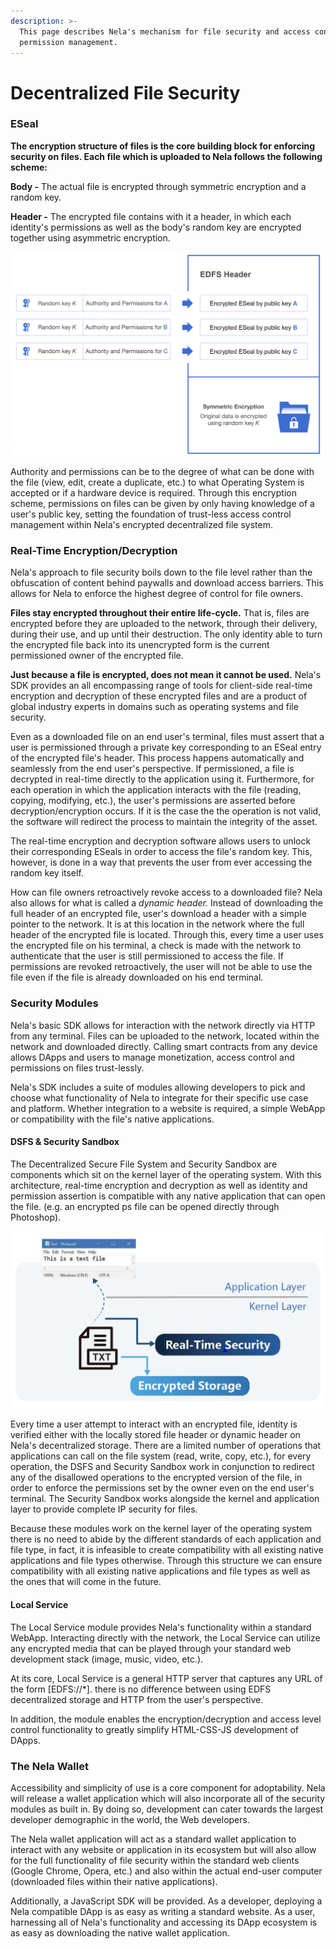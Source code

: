 ```yaml
---
description: >-
  This page describes Nela's mechanism for file security and access control and
  permission management.
---
```


# Decentralized File Security

### ESeal

**The encryption structure of files is the core building block for enforcing security on files. Each file which is uploaded to Nela follows the following scheme:**

**Body -** The actual file is encrypted through symmetric encryption and a random key.

**Header -** The encrypted file contains with it a header, in which each identity's permissions as well as the body's random key are encrypted together using asymmetric encryption.

![EDFS file encryption protocol](.gitbook/assets/image.png)

​Authority and permissions can be to the degree of what can be done with the file (view, edit, create a duplicate, etc.) to what Operating System is accepted or if a hardware device is required. Through this encryption scheme, permissions on files can be given by only having knowledge of a user's public key, setting the foundation of trust-less access control management within Nela's encrypted decentralized file system.

### Real-Time Encryption/Decryption

Nela's approach to file security boils down to the file level rather than the obfuscation of content behind paywalls and download access barriers. This allows for Nela to enforce the highest degree of control for file owners.

**Files stay encrypted throughout their entire life-cycle.** That is, files are encrypted before they are uploaded to the network, through their delivery, during their use, and up until their destruction. The only identity able to turn the encrypted file back into its unencrypted form is the current permissioned owner of the encrypted file.

**Just because a file is encrypted, does not mean it cannot be used.** Nela's SDK provides an all encompassing range of tools for client-side real-time encryption and decryption of these encrypted files and are a product of global industry experts in domains such as operating systems and file security.

Even as a downloaded file on an end user's terminal, files must assert that a user is permissioned through a private key corresponding to an ESeal entry of the encrypted file's header. This process happens automatically and seamlessly from the end user's perspective. If permissioned, a file is decrypted in real-time directly to the application using it. Furthermore, for each operation in which the application interacts with the file (reading, copying, modifying, etc.), the user's permissions are asserted before decryption/encryption occurs. If it is the case the the operation is not valid, the software will redirect the process to maintain the integrity of the asset.

The real-time encryption and decryption software allows users to unlock their corresponding ESeals in order to access the file's random key. This, however, is done in a way that prevents the user from ever accessing the random key itself.

How can file owners retroactively revoke access to a downloaded file? Nela also allows for what is called a _dynamic header._ Instead of downloading the full header of an encrypted file, user's download a header with a simple pointer to the network. It is at this location in the network where the full header of the encrypted file is located. Through this, every time a user uses the encrypted file on his terminal, a check is made with the network to authenticate that the user is still permissioned to access the file. If permissions are revoked retroactively, the user will not be able to use the file even if the file is already downloaded on his end terminal.

### Security Modules

Nela's basic SDK allows for interaction with the network directly via HTTP from any terminal. Files can be uploaded to the network, located within the network and downloaded directly. Calling smart contracts from any device allows DApps and users to manage monetization, access control and permissions on files trust-lessly.

Nela's SDK includes a suite of modules allowing developers to pick and choose what functionality of Nela to integrate for their specific use case and platform. Whether integration to a website is required, a simple WebApp or compatibility with the file's native applications.

#### DSFS & Security Sandbox

The Decentralized Secure File System and Security Sandbox are components which sit on the kernel layer of the operating system. With this architecture, real-time encryption and decryption as well as identity and permission assertion is compatible with any native application that can open the file. (e.g. an encrypted ps file can be opened directly through Photoshop).&#x20;

![Kernel layer encryption/decryption.](.gitbook/assets/Untitled.001.jpeg)

Every time a user attempt to interact with an encrypted file, identity is verified either with the locally stored file header or dynamic header on Nela's decentralized storage. There are a limited number of operations that applications can call on the file system (read, write, copy, etc.), for every operation, the DSFS and Security Sandbox work in conjunction to redirect any of the disallowed operations to the encrypted version of the file, in order to enforce the permissions set by the owner even on the end user's terminal. The Security Sandbox works alongside the kernel and application layer to provide complete IP security for files.

Because these modules work on the kernel layer of the operating system there is no need to abide by the different standards of each application and file type, in fact, it is infeasible to create compatibility with all existing native applications and file types otherwise. Through this structure we can ensure compatibility with all existing native applications and file types as well as the ones that will come in the future.

#### Local Service

The Local Service module provides Nela's functionality within a standard WebApp. Interacting directly with the network, the Local Service can utilize any encrypted media that can be played through your standard web development stack (image, music, video, etc.).

At its core, Local Service is a general HTTP server that captures any URL of the form \[EDFS://\*]. there is no difference between using EDFS decentralized storage and HTTP from the user's perspective.

In addition, the module enables the encryption/decryption and access level control functionality to greatly simplify HTML-CSS-JS development of DApps.

### The Nela Wallet

Accessibility and simplicity of use is a core component for adoptability. Nela will release a wallet application which will also incorporate all of the security modules as built in. By doing so, development can cater towards the largest developer demographic in the world, the Web developers.

The Nela wallet application will act as a standard wallet application to interact with any website or application in its ecosystem but will also allow for the full functionality of file security within the standard web clients (Google Chrome, Opera, etc.) and also within the actual end-user computer (downloaded files within their native applications).

Additionally, a JavaScript SDK will be provided. As a developer, deploying a Nela compatible DApp is as easy as writing a standard website. As a user, harnessing all of Nela's functionality and accessing its DApp ecosystem is as easy as downloading the native wallet application.
